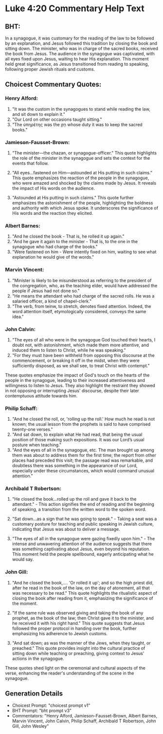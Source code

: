 # Luke 4:20 Commentary Help Text

## BHT:
In a synagogue, it was customary for the reading of the law to be followed by an explanation, and Jesus followed this tradition by closing the book and sitting down. The minister, who was in charge of the sacred books, received the book from Jesus. The audience in the synagogue was captivated, with all eyes fixed upon Jesus, waiting to hear His explanation. This moment held great significance, as Jesus transitioned from reading to speaking, following proper Jewish rituals and customs.

## Choicest Commentary Quotes:
### Henry Alford:
1. "It was the custom in the synagogues to stand while reading the law, and sit down to explain it." 
2. "Our Lord on other occasions taught sitting."
3. "The ὑπηρέτης was the חָזָן whose duty it was to keep the sacred books."

### Jamieson-Fausset-Brown:
1. "The minister—the chazan, or synagogue-officer." This quote highlights the role of the minister in the synagogue and sets the context for the events that follow.

2. "All eyes...fastened on Him—astounded at His putting in such claims." This quote emphasizes the reaction of the people in the synagogue, who were amazed and shocked by the claims made by Jesus. It reveals the impact of His words on the audience.

3. "Astounded at His putting in such claims." This quote further emphasizes the astonishment of the people, highlighting the boldness and authority with which Jesus spoke. It underscores the significance of His words and the reaction they elicited.

### Albert Barnes:
1. "And he closed the book - That is, he rolled it up again."
2. "And he gave it again to the minister - That is, to the one in the synagogue who had charge of the books."
3. "Were fastened on him - Were intently fixed on him, waiting to see what explanation he would give of the words."

### Marvin Vincent:
1. "Minister is likely to be misunderstood as referring to the president of the congregation, who, as the teaching elder, would have addressed the people if Jesus had not done so."
2. "He means the attendant who had charge of the sacred rolls. He was a salaried officer, a kind of chapel-clerk."
3. "The verb, from teinw, to stretch, denotes fixed attention. Indeed, the word attention itself, etymologically considered, conveys the same idea."

### John Calvin:
1. "The eyes of all who were in the synagogue God touched their hearts, I doubt not, with astonishment, which made them more attentive, and induced them to listen to Christ, while he was speaking."
2. "For they must have been withheld from opposing this discourse at the commencement, or breaking it off in the midst, when they were sufficiently disposed, as we shall see, to treat Christ with contempt."

These quotes emphasize the impact of God's touch on the hearts of the people in the synagogue, leading to their increased attentiveness and willingness to listen to Jesus. They also highlight the restraint they showed in not opposing or interrupting Jesus' discourse, despite their later contemptuous attitude towards him.

### Philip Schaff:
1. "And he closed the roll, or, 'rolling up the roll.' How much he read is not known; the usual lesson from the prophets is said to have comprised twenty-one verses."
2. "And sat down, to explain what He had read, that being the usual position of those making such expositions. It was our Lord’s usual posture when teaching."
3. "And the eyes of all in the synagogue, etc. The man brought up among them was about to address them for the first time; the report from other places had preceded this visit; the passage read was remarkable, and doubtless there was something in the appearance of our Lord, especially under these circumstances, which would command unusual attention."

### Archibald T Robertson:
1. "He closed the book...rolled up the roll and gave it back to the attendant." - This action signifies the end of reading and the beginning of speaking, a transition from the written word to the spoken word.

2. "Sat down...as a sign that he was going to speak." - Taking a seat was a customary posture for teaching and public speaking in Jewish culture, indicating that Jesus was about to deliver a message.

3. "The eyes of all in the synagogue were gazing fixedly upon him." - The intense and unwavering attention of the audience suggests that there was something captivating about Jesus, even beyond his reputation. This moment held the people spellbound, eagerly anticipating what he would say.

### John Gill:
1. "And he closed the book,.... 'Or rolled it up'; and so the high priest did, after he read in the book of the law, on the day of atonement, all that was necessary to be read." This quote highlights the ritualistic aspect of closing the book after reading from it, emphasizing the significance of the moment.

2. "If the same rule was observed giving and taking the book of any prophet, as the book of the law; then Christ gave it to the minister, and he received it with his right hand." This quote suggests that Jesus followed the proper protocol in handing over the book, further emphasizing his adherence to Jewish customs.

3. "And sat down; as was the manner of the Jews, when they taught, or preached." This quote provides insight into the cultural practice of sitting down while teaching or preaching, giving context to Jesus' actions in the synagogue.

These quotes shed light on the ceremonial and cultural aspects of the verse, enhancing the reader's understanding of the scene in the synagogue.


## Generation Details
- Choicest Prompt: "choicest prompt v1"
- BHT Prompt: "bht prompt v3"
- Commentators: "Henry Alford, Jamieson-Fausset-Brown, Albert Barnes, Marvin Vincent, John Calvin, Philip Schaff, Archibald T Robertson, John Gill, John Wesley"
